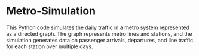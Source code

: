 # Metro-Simulation
This Python code simulates the daily traffic in a metro system represented as a directed graph. The graph represents metro lines and stations, and the simulation generates data on passenger arrivals, departures, and line traffic for each station over multiple days.
